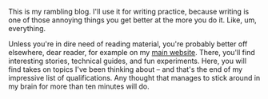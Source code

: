This is my rambling blog. I'll use it for writing practice, because writing is one of those annoying things you get
better at the more you do it. Like, um, everything.

Unless you're in dire need of reading material, you're probably better off elsewhere, dear reader, for example on my
[main website](https://rixx.de). There, you'll find interesting stories, technical guides, and fun experiments. Here,
you will find takes on topics I've been thinking about – and that's the end of my impressive list of qualifications. Any
thought that manages to stick around in my brain for more than ten minutes will do.
